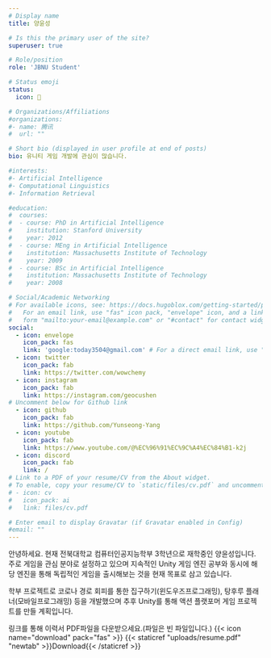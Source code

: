 ```yaml
---
# Display name
title: 양윤성

# Is this the primary user of the site?
superuser: true

# Role/position
role: 'JBNU Student'

# Status emoji
status:
  icon: 👾

# Organizations/Affiliations
#organizations:
#- name: 腾讯
#  url: ""

# Short bio (displayed in user profile at end of posts)
bio: 유니티 게임 개발에 관심이 많습니다.

#interests:
#- Artificial Intelligence
#- Computational Linguistics
#- Information Retrieval

#education:
#  courses:
#  - course: PhD in Artificial Intelligence
#    institution: Stanford University
#    year: 2012
#  - course: MEng in Artificial Intelligence
#    institution: Massachusetts Institute of Technology
#    year: 2009
#  - course: BSc in Artificial Intelligence
#    institution: Massachusetts Institute of Technology
#    year: 2008

# Social/Academic Networking
# For available icons, see: https://docs.hugoblox.com/getting-started/page-builder/#icons
#   For an email link, use "fas" icon pack, "envelope" icon, and a link in the
#   form "mailto:your-email@example.com" or "#contact" for contact widget.
social:
  - icon: envelope
    icon_pack: fas
    link: 'google:today3504@gmail.com' # For a direct email link, use "mailto:test@example.org".
  - icon: twitter
    icon_pack: fab
    link: https://twitter.com/wowchemy
  - icon: instagram
    icon_pack: fab
    link: https://instagram.com/geocushen
# Uncomment below for Github link
  - icon: github
    icon_pack: fab
    link: https://github.com/Yunseong-Yang
  - icon: youtube
    icon_pack: fab
    link: https://www.youtube.com/@%EC%96%91%EC%9C%A4%EC%84%B1-k2j
  - icon: discord
    icon_pack: fab
    link: /
# Link to a PDF of your resume/CV from the About widget.
# To enable, copy your resume/CV to `static/files/cv.pdf` and uncomment the lines below.
# - icon: cv
#   icon_pack: ai
#   link: files/cv.pdf

# Enter email to display Gravatar (if Gravatar enabled in Config)
#email: ""
---
```


안녕하세요. 현재 전북대학교 컴퓨터인공지능학부 3학년으로 재학중인 양윤성입니다. 주로 게임을 관심 분야로 설정하고 있으며 지속적인 Unity 게임 엔진 공부와 동시에 해당 엔진을 통해 독립적인 게임을 출시해보는 것을 현재 목표로 삼고 있습니다.

학부 프로젝트로 코로나 경로 회피를 통한 집구하기(윈도우즈프로그래밍), 탕후루 플래너(모바일프로그래밍) 등을 개발했으며 추후 Unity를 통해 액션 플랫포머 게임 프로젝트를 만들 계획입니다.

링크를 통해 이력서 PDF파일을 다운받으세요.(파일은 빈 파일입니다.)
{{< icon name="download" pack="fas" >}} {{< staticref "uploads/resume.pdf" "newtab" >}}Download{{< /staticref >}} 